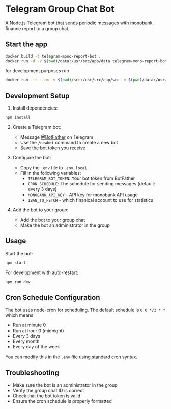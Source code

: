 # Telegram Group Chat Bot

A Node.js Telegram bot that sends periodic messages with monobank finance report to a group chat.

## Start the app
```bash
docker build -t telegram-mono-report-bot .
docker run -d -v $(pwd)/data:/usr/src/app/data telegram-mono-report-bot 
```

for development purposes run 
```bash
docker run -it --rm -v $(pwd)/src:/usr/src/app/src -v $(pwd)/data:/usr/src/app/data telegram-mono-report-bot sh
```

## Development Setup

1. Install dependencies:
```bash
npm install
```

2. Create a Telegram bot:
   - Message [@BotFather](https://t.me/botfather) on Telegram
   - Use the `/newbot` command to create a new bot
   - Save the bot token you receive

3. Configure the bot:
   - Copy the `.env` file to `.env.local`
   - Fill in the following variables:
     - `TELEGRAM_BOT_TOKEN`: Your bot token from BotFather
     - `CRON_SCHEDULE`: The schedule for sending messages (default: every 3 days)
     - `MONOBANK_API_KEY` - API key for monobank API usage
     - `IBAN_TO_FETCH` - which finanical account to use for statistics

4. Add the bot to your group:
   - Add the bot to your group chat
   - Make the bot an administrator in the group

## Usage

Start the bot:
```bash
npm start
```

For development with auto-restart:
```bash
npm run dev
```

## Cron Schedule Configuration

The bot uses node-cron for scheduling. The default schedule is `0 0 */3 * *` which means:
- Run at minute 0
- Run at hour 0 (midnight)
- Every 3 days
- Every month
- Every day of the week

You can modify this in the `.env` file using standard cron syntax.

## Troubleshooting

- Make sure the bot is an administrator in the group
- Verify the group chat ID is correct
- Check that the bot token is valid
- Ensure the cron schedule is properly formatted 